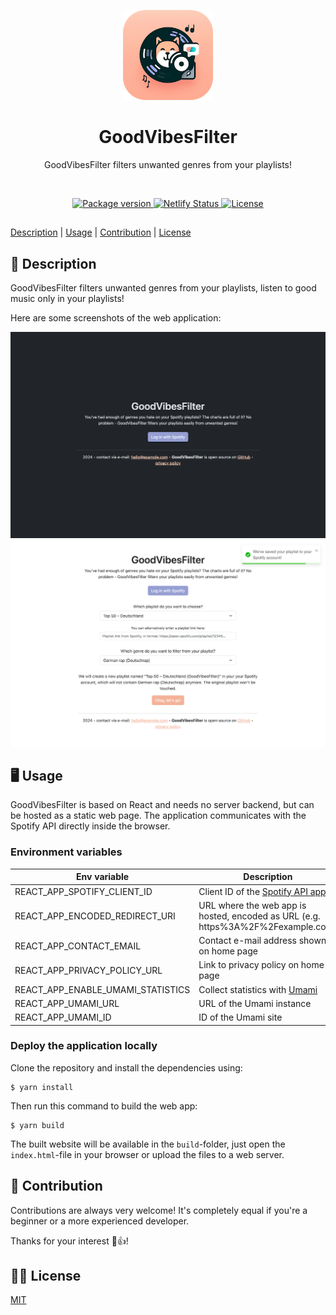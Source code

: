 <p align="center">
    <img src=".github/.media/logo.png" width="144" height="144" alt="GoodVibesFilter app logo">
</p>

<h1 align="center">GoodVibesFilter</h1>
<p align="center">GoodVibesFilter filters unwanted genres from your playlists!</p>

<br>

<p align="center">
    <a href="https://github.com/laystrck/GoodVibesFilter/blob/master/package.json">
        <img src="https://img.shields.io/github/package-json/v/laystrck/GoodVibesFilter.svg" alt="Package version">
    </a>
    <a href="https://app.netlify.com/sites/peaceful-mestorf-95f4b4/deploys">
        <img src="https://api.netlify.com/api/v1/badges/459b5564-5dc0-43b8-8e5a-3ef01074e83f/deploy-status" alt="Netlify Status">
    </a>
    <a href="https://github.com/laystrck/GoodVibesFilter/blob/master/LICENSE">
        <img src="https://img.shields.io/github/license/laystrck/GoodVibesFilter.svg" alt="License">
    </a>
</p>

##

[Description](#-description) | [Usage](#-usage) | [Contribution](#-contribution) | [License](#%EF%B8%8F-license)

## 📙 Description

GoodVibesFilter filters unwanted genres from your playlists, listen to good music only in your playlists!

Here are some screenshots of the web application:

<img src=".github/.media/screenshot-home.png" alt="Screenshot of the start page">

<img src=".github/.media/screenshot-action.png" alt="Screenshot after creating a filtered playlist">

## 🖥 Usage

GoodVibesFilter is based on React and needs no server backend, but can be hosted as a static web page. The application communicates with the Spotify API directly inside the browser.

### Environment variables

| Env variable                      | Description                                                                      |
| --------------------------------- | -------------------------------------------------------------------------------- |
| REACT_APP_SPOTIFY_CLIENT_ID       | Client ID of the [Spotify API app](https://developer.spotify.com)                |
| REACT_APP_ENCODED_REDIRECT_URI    | URL where the web app is hosted, encoded as URL (e.g. https%3A%2F%2Fexample.com) |
| REACT_APP_CONTACT_EMAIL           | Contact e-mail address shown on home page                                        |
| REACT_APP_PRIVACY_POLICY_URL      | Link to privacy policy on home page                                              |
| REACT_APP_ENABLE_UMAMI_STATISTICS | Collect statistics with [Umami](https://github.com/mikecao/umami)                |
| REACT_APP_UMAMI_URL               | URL of the Umami instance                                                        |
| REACT_APP_UMAMI_ID                | ID of the Umami site                                                             |

### Deploy the application locally

Clone the repository and install the dependencies using:

```
$ yarn install
```

Then run this command to build the web app:

```
$ yarn build
```

The built website will be available in the `build`-folder, just open the `index.html`-file in your browser or upload the files to a web server.

## 🙋‍ Contribution

Contributions are always very welcome! It's completely equal if you're a beginner or a more experienced developer.

Thanks for your interest 🎉👍!

## 👨‍⚖️ License

[MIT](https://github.com/laystrck/GoodVibesFilter/blob/master/LICENSE)
